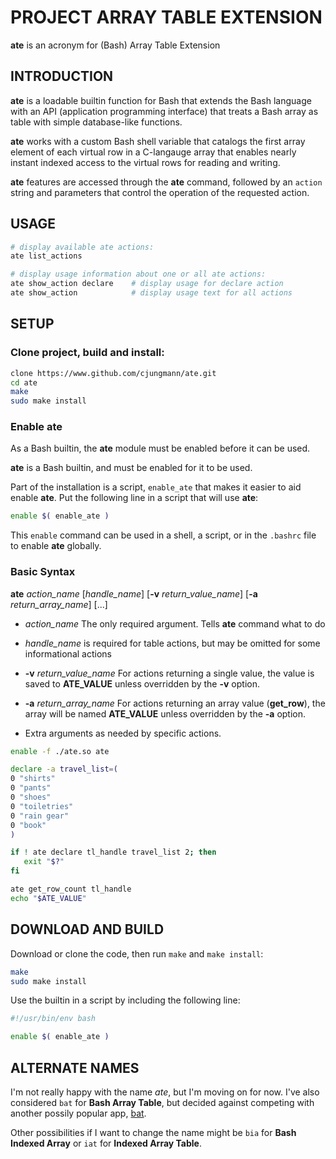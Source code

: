 # PROJECT ARRAY TABLE EXTENSION

**ate** is an acronym for (Bash) Array Table Extension

## INTRODUCTION

**ate** is a loadable builtin function for Bash that extends the
Bash language with an API (application programming interface) that
treats a Bash array as table with simple database-like functions.

**ate** works with a custom Bash shell variable that catalogs the
first array element of each virtual row in a C-langauge array that
enables nearly instant indexed access to the virtual rows for
reading and writing.

**ate** features are accessed through the **ate** command, followed
by an `action` string and parameters that control the operation of
the requested action.

## USAGE

~~~.sh
# display available ate actions:
ate list_actions

# display usage information about one or all ate actions:
ate show_action declare    # display usage for declare action
ate show_action            # display usage text for all actions
~~~



## SETUP

### Clone project, build and install:

~~~sh
clone https://www.github.com/cjungmann/ate.git
cd ate
make
sudo make install
~~~
### Enable ate

As a Bash builtin, the **ate** module must be enabled before it can
be used. 

**ate** is a Bash builtin, and must be enabled for it to be used.

Part of the installation is a script, `enable_ate` that makes it
easier to aid enable **ate**.  Put the following line in a script
that will use **ate**:

~~~sh
enable $( enable_ate )
~~~

This `enable` command can be used in a shell, a script, or in the
`.bashrc` file to enable **ate** globally.

### Basic Syntax

**ate** *action_name* [*handle_name*] [**-v** *return_value_name*] [**-a** *return_array_name*] [...]

- *action_name*
  The only required argument.  Tells **ate** command
  what to do

- *handle_name* is required for table actions, but may be omitted for
  some informational actions

- **-v** *return_value_name*
  For actions returning a single value, the value is saved to
  **ATE_VALUE** unless overridden by the **-v** option.

- **-a** *return_array_name*
  For actions returning an array value (**get_row**), the array will
  be named **ATE_VALUE** unless overridden by the **-a** option.

- Extra arguments as needed by specific actions.


~~~.sh
enable -f ./ate.so ate

declare -a travel_list=(
0 "shirts"
0 "pants"
0 "shoes"
0 "toiletries"
0 "rain gear"
0 "book"
)

if ! ate declare tl_handle travel_list 2; then
   exit "$?"
fi

ate get_row_count tl_handle
echo "$ATE_VALUE"

~~~

## DOWNLOAD AND BUILD

Download or clone the code, then run `make` and `make install`:

~~~sh
make
sudo make install
~~~

Use the builtin in a script by including the following line:

~~~sh
#!/usr/bin/env bash

enable $( enable_ate )
~~~


## ALTERNATE NAMES

I'm not really happy with the name *ate*, but I'm moving on for now.
I've also considered `bat` for **Bash Array Table**, but decided
against competing with another possily popular app, [bat][bat].

Other possibilities if I want to change the name might be `bia` for
**Bash Indexed Array** or `iat` for **Indexed Array Table**.




[bat]:  "https://github.com/sharkdp/bat"